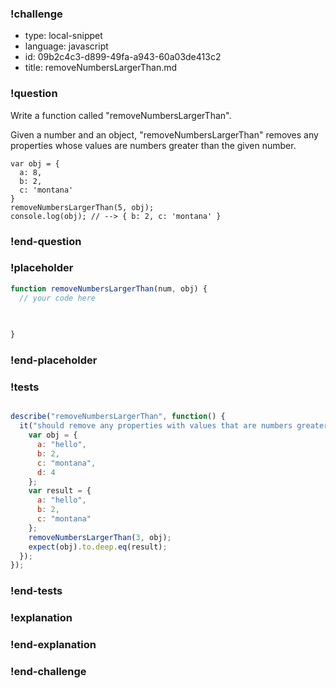 ### !challenge

* type: local-snippet
* language: javascript
* id: 09b2c4c3-d899-49fa-a943-60a03de413c2
* title: removeNumbersLargerThan.md

### !question

Write a function called "removeNumbersLargerThan".

Given a number and an object, "removeNumbersLargerThan" removes any properties whose values are numbers greater than the given number.

```
var obj = {
  a: 8,
  b: 2,
  c: 'montana'
}
removeNumbersLargerThan(5, obj);
console.log(obj); // --> { b: 2, c: 'montana' }
```

### !end-question

### !placeholder

```js
function removeNumbersLargerThan(num, obj) {
  // your code here
   

   
}
```

### !end-placeholder

### !tests

```js

describe("removeNumbersLargerThan", function() {
  it("should remove any properties with values that are numbers greater than num", function() {
    var obj = {
      a: "hello",
      b: 2,
      c: "montana",
      d: 4
    };
    var result = {
      a: "hello",
      b: 2,
      c: "montana"
    };
    removeNumbersLargerThan(3, obj);
    expect(obj).to.deep.eq(result);
  });
});


```

### !end-tests

### !explanation

### !end-explanation

### !end-challenge
